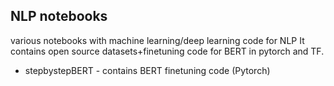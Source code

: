 ## NLP notebooks
various notebooks with machine learning/deep learning code for NLP
It contains open source datasets+finetuning code for BERT in pytorch and TF.

- stepbystepBERT - contains BERT finetuning code (Pytorch)

